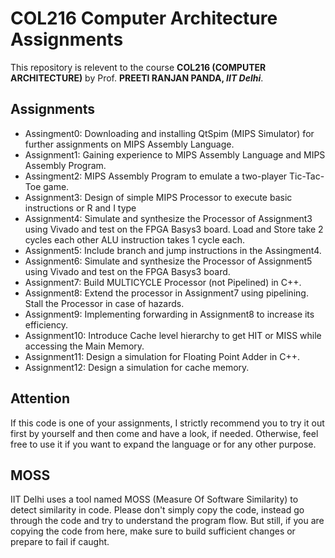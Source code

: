 # COL216 Computer Architecture Assignments
This repository is relevent to the course **COL216 (COMPUTER ARCHITECTURE)** by Prof. **PREETI RANJAN PANDA, *IIT Delhi***.

## Assignments
- Assingment0: Downloading and installing QtSpim (MIPS Simulator) for further assignments on MIPS Assembly Language.
- Assignment1: Gaining experience to MIPS Assembly Language and MIPS Assembly Program.
- Assingment2: MIPS Assembly Program to emulate a two-player Tic-Tac-Toe game.
- Assignment3: Design of simple MIPS Processor to execute basic instructions or R and I type
- Assignment4: Simulate and synthesize the Processor of Assignment3 using Vivado and test on the FPGA Basys3 board. Load and Store take 2 cycles each other ALU instruction takes 1 cycle each.
- Assignment5: Include branch and jump instructions in the Assingment4.
- Assignment6: Simulate and synthesize the Processor of Assignment5 using Vivado and test on the FPGA Basys3 board.
- Assignment7: Build MULTICYCLE Processor (not Pipelined) in C++.
- Assignment8: Extend the processor in Assignment7 using pipelining. Stall the Processor in case of hazards.
- Assignment9: Implementing forwarding in Assignment8 to increase its efficiency.
- Assignment10: Introduce Cache level hierarchy to get HIT or MISS while accessing the Main Memory.
- Assignment11: Design a simulation for Floating Point Adder in C++.
- Assignment12: Design a simulation for cache memory.

## Attention
If this code is one of your assignments, I strictly recommend you to try it out first by yourself and then come and have a look, if needed. Otherwise, feel free to use it if you want to expand the language or for any other purpose.
## MOSS
IIT Delhi uses a tool named MOSS (Measure Of Software Similarity) to detect similarity in code. Please don't simply copy the code, instead go through the code and try to understand the program flow. But still, if you are copying the code from here, make sure to build sufficient changes or prepare to fail if caught.
